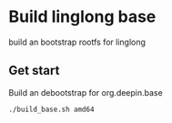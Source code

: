 # Build linglong base

build an bootstrap rootfs for linglong

## Get start

Build an debootstrap for org.deepin.base

```bash
./build_base.sh amd64
```
